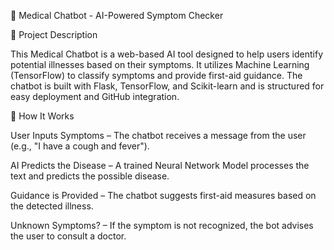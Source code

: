 🏥 Medical Chatbot - AI-Powered Symptom Checker

📌 Project Description

This Medical Chatbot is a web-based AI tool designed to help users identify potential illnesses based on their symptoms. It utilizes Machine Learning (TensorFlow) to classify symptoms and provide first-aid guidance. The chatbot is built with Flask, TensorFlow, and Scikit-learn and is structured for easy deployment and GitHub integration.

🚀 How It Works

User Inputs Symptoms – The chatbot receives a message from the user (e.g., "I have a cough and fever").

AI Predicts the Disease – A trained Neural Network Model processes the text and predicts the possible disease.

Guidance is Provided – The chatbot suggests first-aid measures based on the detected illness.

Unknown Symptoms? – If the symptom is not recognized, the bot advises the user to consult a doctor.
